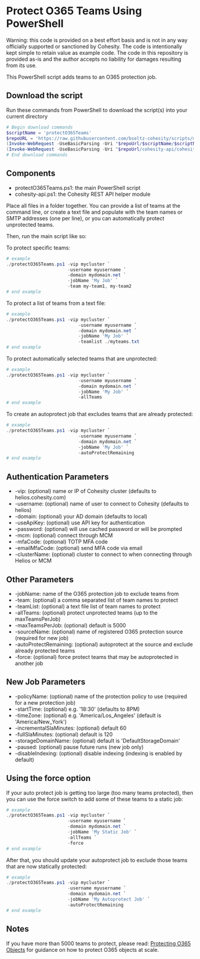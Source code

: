 # Protect O365 Teams Using PowerShell

Warning: this code is provided on a best effort basis and is not in any way officially supported or sanctioned by Cohesity. The code is intentionally kept simple to retain value as example code. The code in this repository is provided as-is and the author accepts no liability for damages resulting from its use.

This PowerShell script adds teams to an O365 protection job.

## Download the script

Run these commands from PowerShell to download the script(s) into your current directory

```powershell
# Begin download commands
$scriptName = 'protectO365Teams'
$repoURL = 'https://raw.githubusercontent.com/bseltz-cohesity/scripts/master/powershell'
(Invoke-WebRequest -UseBasicParsing -Uri "$repoUrl/$scriptName/$scriptName.ps1").content | Out-File "$scriptName.ps1"; (Get-Content "$scriptName.ps1") | Set-Content "$scriptName.ps1"
(Invoke-WebRequest -UseBasicParsing -Uri "$repoUrl/cohesity-api/cohesity-api.ps1").content | Out-File cohesity-api.ps1; (Get-Content cohesity-api.ps1) | Set-Content cohesity-api.ps1
# End download commands
```

## Components

* protectO365Teams.ps1: the main PowerShell script
* cohesity-api.ps1: the Cohesity REST API helper module

Place all files in a folder together. You can provide a list of teams at the command line, or create a text file and populate with the team names or SMTP addresses (one per line), or you can automatically protect unprotected teams.

Then, run the main script like so:

To protect specific teams:

```powershell
# example
./protectO365Teams.ps1 -vip mycluster `
                       -username myusername `
                       -domain mydomain.net `
                       -jobName 'My Job' `
                       -team my-team1, my-team2
# end example
```

To protect a list of teams from a text file:

```powershell
# example
./protectO365Teams.ps1 -vip mycluster `
                           -username myusername `
                           -domain mydomain.net `
                           -jobName 'My Job' `
                           -teamlist ./myteams.txt
# end example
```

To protect automatically selected teams that are unprotected:

```powershell
# example
./protectO365Teams.ps1 -vip mycluster `
                           -username myusername `
                           -domain mydomain.net `
                           -jobName 'My Job' `
                           -allTeams
# end example
```

To create an autoprotect job that excludes teams that are already protected:

```powershell
# example
./protectO365Teams.ps1 -vip mycluster `
                           -username myusername `
                           -domain mydomain.net `
                           -jobName 'My Job' `
                           -autoProtectRemaining
# end example
```

## Authentication Parameters

* -vip: (optional) name or IP of Cohesity cluster (defaults to helios.cohesity.com)
* -username: (optional) name of user to connect to Cohesity (defaults to helios)
* -domain: (optional) your AD domain (defaults to local)
* -useApiKey: (optional) use API key for authentication
* -password: (optional) will use cached password or will be prompted
* -mcm: (optional) connect through MCM
* -mfaCode: (optional) TOTP MFA code
* -emailMfaCode: (optional) send MFA code via email
* -clusterName: (optional) cluster to connect to when connecting through Helios or MCM

## Other Parameters

* -jobName: name of the O365 protection job to exclude teams from
* -team: (optional) a comma separated list of team names to protect
* -teamList: (optional) a text file list of team names to protect
* -allTeams: (optional) protect unprotected teams (up to the maxTeamsPerJob)
* -maxTeamsPerJob: (optional) default is 5000
* -sourceName: (optional) name of registered O365 protection source (required for new job)
* -autoProtectRemaining: (optional) autoprotect at the source and exclude already protected teams
* -force: (optional) force protect teams that may be autoprotected in another job

## New Job Parameters

* -policyName: (optional) name of the protection policy to use (required for a new protection job)
* -startTime: (optional) e.g. '18:30' (defaults to 8PM)
* -timeZone: (optional) e.g. 'America/Los_Angeles' (default is 'America/New_York')
* -incrementalSlaMinutes: (optional) default 60
* -fullSlaMinutes: (optional) default is 120
* -storageDomainName: (optional) default is 'DefaultStorageDomain'
* -paused: (optional) pause future runs (new job only)
* -disableIndexing: (optional) disable indexing (indexing is enabled by default)

## Using the force option

If your auto protect job is getting too large (too many teams protected), then you can use the force switch to add some of these teams to a static job:

```powershell
# example
./protectO365Teams.ps1 -vip mycluster `
                       -username myusername `
                       -domain mydomain.net `
                       -jobName 'My Static Job' `
                       -allTeams `
                       -force
# end example
```

After that, you should update your autoprotect job to exclude those teams that are now statically protected:

```powershell
# example
./protectO365Teams.ps1 -vip mycluster `
                       -username myusername `
                       -domain mydomain.net `
                       -jobName 'My Autoprotect Job' `
                       -autoProtectRemaining
# end example
```

## Notes

If you have more than 5000 teams to protect, please read: [Protecting O365 Objects](https://github.com/bseltz-cohesity/scripts/wiki/Protecting-O365-Objects) for guidance on how to protect O365 objects at scale.

